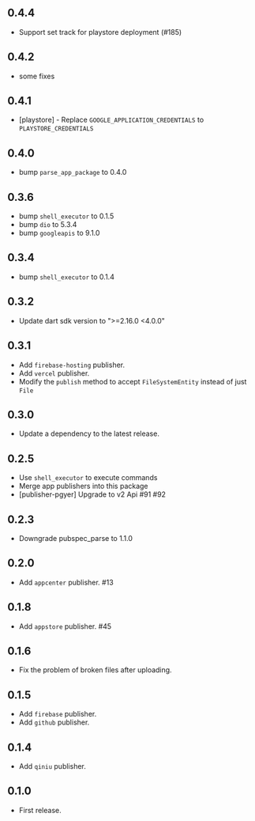 ## 0.4.4

* Support set track for playstore deployment (#185)

## 0.4.2

* some fixes

## 0.4.1

* [playstore] - Replace `GOOGLE_APPLICATION_CREDENTIALS` to `PLAYSTORE_CREDENTIALS`

## 0.4.0

* bump `parse_app_package` to 0.4.0

## 0.3.6

* bump `shell_executor` to 0.1.5
* bump `dio` to 5.3.4
* bump `googleapis` to 9.1.0

## 0.3.4

* bump `shell_executor` to 0.1.4

## 0.3.2

* Update dart sdk version to ">=2.16.0 <4.0.0"

## 0.3.1

* Add `firebase-hosting` publisher.
* Add `vercel` publisher.
* Modify the `publish` method to accept `FileSystemEntity` instead of just `File`

## 0.3.0

* Update a dependency to the latest release.

## 0.2.5

* Use `shell_executor` to execute commands
* Merge app publishers into this package
* [publisher-pgyer] Upgrade to v2 Api #91 #92

## 0.2.3

* Downgrade pubspec_parse to 1.1.0

## 0.2.0

* Add `appcenter` publisher. #13

## 0.1.8

* Add `appstore` publisher. #45

## 0.1.6

* Fix the problem of broken files after uploading.

## 0.1.5

* Add `firebase` publisher.
* Add `github` publisher.

## 0.1.4

* Add `qiniu` publisher.

## 0.1.0

* First release.
